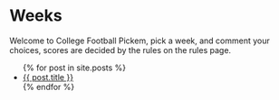 # Weeks

Welcome to College Football Pickem, pick a week, and comment your choices, scores are decided by the rules on the rules page.

<ul>
    {% for post in site.posts %}
        <li>
            <a href="{{ post.url }}">{{ post.title }}</a>
        </li>
    {% endfor %}
</ul>